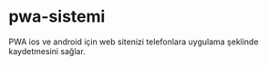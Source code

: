 # pwa-sistemi
PWA ios ve android için web sitenizi telefonlara uygulama şeklinde kaydetmesini sağlar.
